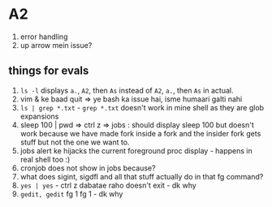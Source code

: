 # A2

1. error handling
2. up arrow mein issue?

## things for evals

1. `ls -l` displays `a.`, `A2`, then `As` instead of `A2`, `a.`, then `As` in actual.
2.  vim & ke  baad quit => ye bash ka issue hai, isme humaari galti nahi
3. `ls | grep *.txt` - `grep *.txt` doesn't work in mine shell as they are glob expansions
4.  sleep 100 | pwd => ctrl z => jobs : should display sleep 100 but doesn't work because we have made fork inside a fork and the insider fork gets stuff but not the one we want to.
5.  jobs alert ke hijacks the current foreground proc display - happens in real shell too :)
6.  cronjob does not show in jobs because?
7.  what does sigint, sigdfl and all that stuff actually do in that fg command?
8.  `yes | yes` - ctrl z dabatae raho doesn't exit - dk why
9.  `gedit, gedit` fg 1 fg 1 - dk why
